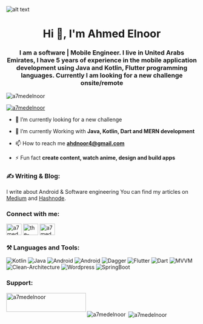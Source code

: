 ![alt text](https://github.com/a7medelnoor/ahmedelnoor/blob/main/github_header.png?raw=true)

<h1 align="center">Hi 👋, I'm Ahmed Elnoor</h1>
<h3 align="center">I am a software | Mobile Engineer. I live in United Arabs Emirates, I have 5 years of experience in the mobile application development
  using Java and Kotlin, Flutter programming languages. Currently I am looking for a new challenge onsite/remote</h3>

<p align="left"> <img src="https://komarev.com/ghpvc/?username=a7medelnoor&label=Profile%20views&color=0e75b6&style=flat" alt="a7medelnoor" /> </p>

<p align="left"> <a href="https://twitter.com/a7medelnoor" target="blank"><img src="https://img.shields.io/twitter/follow/a7medelnoor?logo=twitter&style=for-the-badge" alt="a7medelnoor" /></a> </p>

- 🔭 I’m currently looking for a new challenge 

- 🌱 I’m currently Working with **Java, Kotlin, Dart and MERN development**

- 📫 How to reach me **ahdnoor4@gmail.com**

- ⚡ Fun fact **create content, watch anime, design and build apps**

<h3 align="left"> ✍️ Writing & Blog: </h3>
I write about Android & Software engineering You can find my articles on <a href="https://medium.com/@a7medelnoor" target="blank">Medium</a> and <a href="https://a7medelnoor.hashnode.dev" target="blank">Hashnode</a>.

<h3 align="left">Connect with me:</h3>
<p align="left">
<a href="https://twitter.com/a7medelnoor" target="blank"><img align="center" src="https://cdn.jsdelivr.net/npm/simple-icons@3.0.1/icons/twitter.svg" alt="a7medelnoor" height="30" width="40" /></a>
<a href="https://linkedin.com/in/ahmed-elnoor" target="blank"><img align="center" src="https://cdn.jsdelivr.net/npm/simple-icons@3.0.1/icons/linkedin.svg" alt="the-ahmedelnoor" height="30" width="40" /></a>
<a href="https://fb.com/a7medelnooor" target="blank"><img align="center" src="https://cdn.jsdelivr.net/npm/simple-icons@3.0.1/icons/facebook.svg" alt="a7medelnoor" height="30" width="40" /></a>
</p>

<h3 align="left"> ⚒️ Languages and Tools:</h3>
<p>
<img alt="Kotlin" src="https://img.shields.io/badge/Kotlin-7F52FF?logo=kotlin&logoColor=white&style=flat" />
<img alt="Java" src="https://img.shields.io/badge/Java-ColourCode?logo=java&logoColor=ColorName&style=ShieldStyle" />
<img alt="Android" src="https://img.shields.io/badge/Android-3DDC84?logo=Android&logoColor=ColorName&style=ShieldStyle" />
<img alt="Android" src="https://img.shields.io/badge/AndroidSDK-ColourCode?logo=AndroidSDK&logoColor=ColorName&style=ShieldStyle" />
  <img alt="Dagger" src="https://img.shields.io/badge/Daggar-ColourCode?logo=Daggar&logoColor=ColorName&style=ShieldStyle" />
<img alt="Flutter" src="https://img.shields.io/badge/Flutter-ColourCode?logo=Flutter&logoColor=ColorName&style=ShieldStyle" />
<img alt="Dart" src="https://img.shields.io/badge/Dart-ColourCode?logo=Dart&logoColor=ColorName&style=ShieldStyle" />
<img alt="MVVM" src="https://img.shields.io/badge/MVVM-ColourCode?logo=MVVM&logoColor=ColorName&style=ShieldStyle" />
  <img alt="Clean-Architecture" src="https://img.shields.io/badge/Clean-Architecture-ColourCode?logo=Clean-Architecture&logoColor=ColorName&style=ShieldStyle" />
<img alt="Wordpress" src="https://img.shields.io/badge/WordPress-ColourCode?logo=WordPress&logoColor=ColorName&style=ShieldStyle" />
<img alt="SpringBoot" src="https://img.shields.io/badge/SpringBoot-ColourCode?logo=SpringBoot&logoColor=ColorName&style=ShieldStyle" />

</p>


<h3 align="left">Support:</h3>
<p><a href="https://www.buymeacoffee.com/a7medelnoor"> <img align="left" src="https://cdn.buymeacoffee.com/buttons/v2/default-yellow.png" height="50" width="210" alt="a7medelnoor" /></a></p><br><br>

<p><img align="left" src="https://github-readme-stats.vercel.app/api/top-langs?username=a7medelnoor&show_icons=true&locale=en&layout=compact" alt="a7medelnoor" /></p>

<p>&nbsp;<img align="center" src="https://github-readme-stats.vercel.app/api?username=a7medelnoor&show_icons=true&locale=en" alt="a7medelnoor" /></p>
